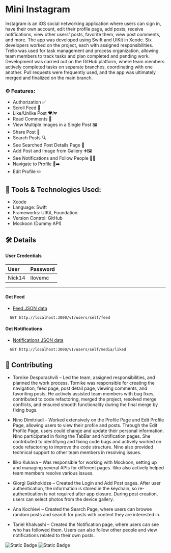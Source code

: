 
# Mini Instagram

Instagram is an iOS social networking application where users can sign in, have their own account, edit their profile page, add posts, receive notifications, view other users' posts, favorite them, view post comments, and more. The app was developed using Swift and UIKit in Xcode. Six developers worked on the project, each with assigned responsibilities. Trello was used for task management and process organization, allowing team members to track tasks and plan completed and pending work. Development was carried out on the GitHub platform, where team members actively completed tasks on separate branches, coordinating with one another. Pull requests were frequently used, and the app was ultimately merged and finalized on the main branch.

### ⚙️ Features:
- Authorization ✅
- Scroll Feed 📰
- Like/Unlike Post ❤️/💔
- Read Comments 💬
- View Multiple Images in a Single Post 🖼️
- Share Post 🔗
- Search Posts 🔍
- See Searched Post Details Page 📖
- Add Post and Image from Gallery ➕🖼️
- See Notifications and Follow People 🔔👥
- Navigate to Profile 👤➡️
- Edit Profile ✏️


## 🚀 Tools & Technologies Used:
- Xcode
- Language: Swift
- Frameworks: UIKit, Foundation
- Version Control: GitHub
- Mockoon (Dummy API)



## 🛠️ Details

#### User Credentials
| User | Password     | 
| :-------- | :------- |
| Nick14 | Ilovemc |

-----
#### Get Feed
 - [Feed JSON data](https://codeshare.io/pAm9dD)

```http
  GET http://localhost:3000/v1/users/self/feed
```

#### Get Notifications
 - [Notifications JSON data](https://codeshare.io/deN3dy)

```http
  GET http://localhost:3000/v1/users/self/media/liked
```

## 🤝 Contributing

- Tornike Desporashvili – Led the team, assigned responsibilities, and planned the work process. Tornike was responsible for creating the navigation, feed page, post detail page, viewing comments, and favoriting posts. He actively assisted team members with bug fixes, contributed to code refactoring, merged the project, resolved merge conflicts, and ensured smooth functionality during the final merge by fixing bugs.

- Nino Dimitriadi – Worked extensively on the Profile Page and Edit Profile Page, allowing users to view their profile and posts. Through the Edit Profile Page, users could change and update their personal information. Nino participated in fixing the TabBar and Notification pages. She contributed to identifying and fixing code bugs and actively worked on code refactoring to improve the code structure. Nino also provided technical support to other team members in resolving issues.

- Iliko Kukava – Was responsible for working with Mockoon, setting up and managing several APIs for different pages. Iliko also actively helped team members resolve various issues.

- Giorgi Gakhokidze – Created the Login and Add Post pages. After user authentication, the information is stored in the keychain, so re-authentication is not required after app closure. During post creation, users can select photos from the device gallery.

- Ana Kochievi – Created the Search Page, where users can browse random posts and search for posts with content they are interested in.

- Tariel Khalvashi – Created the Notification page, where users can see who has followed them. Users can also follow other people and view notifications related to their own posts.


![Static Badge](https://img.shields.io/badge/Swift-6.0-orange)    ![Static Badge](https://img.shields.io/badge/Platform-iOS-orange)
